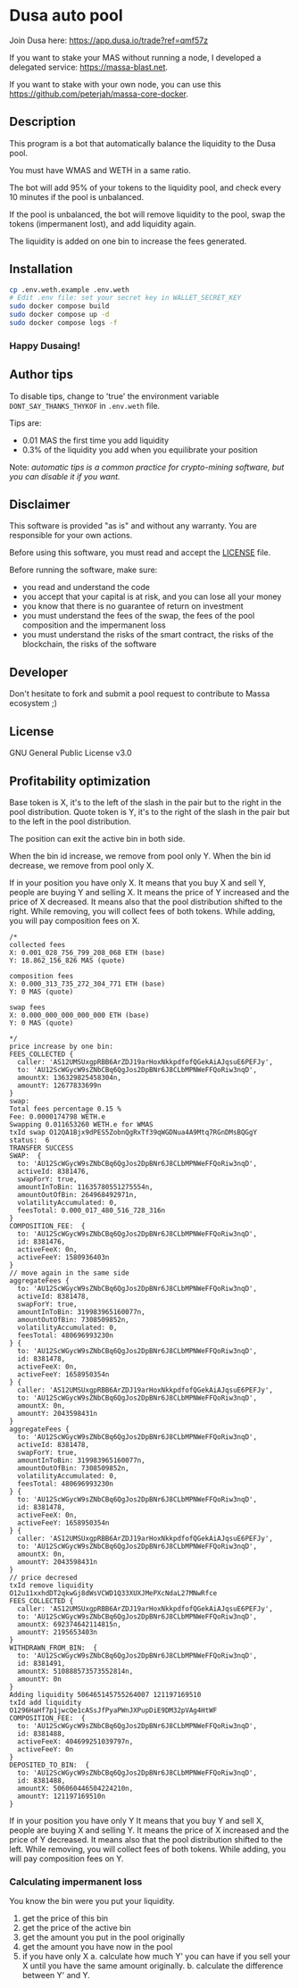 # Dusa auto pool

Join Dusa here: https://app.dusa.io/trade?ref=qmf57z

If you want to stake your MAS without running a node, I developed a delegated service: https://massa-blast.net.

If you want to stake with your own node, you can use this https://github.com/peterjah/massa-core-docker.

## Description

This program is a bot that automatically balance the liquidity to the Dusa pool.

You must have WMAS and WETH in a same ratio.

The bot will add 95% of your tokens to the liquidity pool, and check every 10 minutes if the pool is unbalanced.

If the pool is unbalanced, the bot will remove liquidity to the pool, swap the tokens (impermanent lost),
and add liquidity again.

The liquidity is added on one bin to increase the fees generated.

## Installation

```bash
cp .env.weth.example .env.weth
# Edit .env file: set your secret key in WALLET_SECRET_KEY
sudo docker compose build
sudo docker compose up -d
sudo docker compose logs -f
```

### **Happy Dusaing!**

## Author tips

To disable tips, change to 'true' the environment variable `DONT_SAY_THANKS_THYKOF` in `.env.weth` file.

Tips are:

- 0.01 MAS the first time you add liquidity
- 0.3% of the liquidity you add when you equilibrate your position

Note: *automatic tips is a common practice for crypto-mining software, but you can disable it if you want.*

## Disclaimer

This software is provided "as is" and without any warranty. You are responsible for your own actions.

Before using this software, you must read and accept the [LICENSE](LICENSE) file.

Before running the software, make sure:

- you read and understand the code
- you accept that your capital is at risk, and you can lose all your money
- you know that there is no guarantee of return on investment
- you must understand the fees of the swap, the fees of the pool composition and the impermanent loss
- you must understand the risks of the smart contract, the risks of the blockchain, the risks of the software

## Developer

Don't hesitate to fork and submit a pool request to contribute to Massa ecosystem ;)

## License

GNU General Public License v3.0

## Profitability optimization

Base token is X, it's to the left of the slash in the pair but to the right in the pool distribution.
Quote token is Y, it's to the right of the slash in the pair but to the left in the pool distribution.

The position can exit the active bin in both side.

When the bin id increase, we remove from pool only Y.
When the bin id decrease, we remove from pool only X.

If in your position you have only X.
It means that you buy X and sell Y, people are buying Y and selling X.
It means the price of Y increased and the price of X decreased.
It means also that the pool distribution shifted to the right.
While removing, you will collect fees of both tokens.
While adding, you will pay composition fees on X.

```
/*
collected fees
X: 0.001_028_756_799_208_068 ETH (base)
Y: 18.862_156_826 MAS (quote)

composition fees
X: 0.000_313_735_272_304_771 ETH (base)
Y: 0 MAS (quote)

swap fees
X: 0.000_000_000_000_000 ETH (base)
Y: 0 MAS (quote)

*/
price increase by one bin:
FEES_COLLECTED {
  caller: 'AS12UMSUxgpRBB6ArZDJ19arHoxNkkpdfofQGekAiAJqsuE6PEFJy',
  to: 'AU12ScWGycW9sZNbCBq6QgJos2DpBNr6J8CLbMPNWeFFQoRiw3nqD',
  amountX: 136329825458304n,
  amountY: 12677833699n
}
swap:
Total fees percentage 0.15 %
Fee: 0.0000174798 WETH.e
Swapping 0.011653260 WETH.e for WMAS
txId swap O12QA1Bjx9dPES5ZobnQgRxTf39qWGDNua4A9Mtq7RGnDMsBQGgY
status:  6
TRANSFER SUCCESS
SWAP:  {
  to: 'AU12ScWGycW9sZNbCBq6QgJos2DpBNr6J8CLbMPNWeFFQoRiw3nqD',
  activeId: 8381476,
  swapForY: true,
  amountInToBin: 11635780551275554n,
  amountOutOfBin: 264968492971n,
  volatilityAccumulated: 0,
  feesTotal: 0.000_017_480_516_728_316n
}
COMPOSITION_FEE:  {
  to: 'AU12ScWGycW9sZNbCBq6QgJos2DpBNr6J8CLbMPNWeFFQoRiw3nqD',
  id: 8381476,
  activeFeeX: 0n,
  activeFeeY: 1580936403n
}
// move again in the same side
aggregateFees {
  to: 'AU12ScWGycW9sZNbCBq6QgJos2DpBNr6J8CLbMPNWeFFQoRiw3nqD',
  activeId: 8381478,
  swapForY: true,
  amountInToBin: 319983965160077n,
  amountOutOfBin: 7308509852n,
  volatilityAccumulated: 0,
  feesTotal: 480696993230n
} {
  to: 'AU12ScWGycW9sZNbCBq6QgJos2DpBNr6J8CLbMPNWeFFQoRiw3nqD',
  id: 8381478,
  activeFeeX: 0n,
  activeFeeY: 1658950354n
} {
  caller: 'AS12UMSUxgpRBB6ArZDJ19arHoxNkkpdfofQGekAiAJqsuE6PEFJy',
  to: 'AU12ScWGycW9sZNbCBq6QgJos2DpBNr6J8CLbMPNWeFFQoRiw3nqD',
  amountX: 0n,
  amountY: 2043598431n
}
aggregateFees {
  to: 'AU12ScWGycW9sZNbCBq6QgJos2DpBNr6J8CLbMPNWeFFQoRiw3nqD',
  activeId: 8381478,
  swapForY: true,
  amountInToBin: 319983965160077n,
  amountOutOfBin: 7308509852n,
  volatilityAccumulated: 0,
  feesTotal: 480696993230n
} {
  to: 'AU12ScWGycW9sZNbCBq6QgJos2DpBNr6J8CLbMPNWeFFQoRiw3nqD',
  id: 8381478,
  activeFeeX: 0n,
  activeFeeY: 1658950354n
} {
  caller: 'AS12UMSUxgpRBB6ArZDJ19arHoxNkkpdfofQGekAiAJqsuE6PEFJy',
  to: 'AU12ScWGycW9sZNbCBq6QgJos2DpBNr6J8CLbMPNWeFFQoRiw3nqD',
  amountX: 0n,
  amountY: 2043598431n
}
// price decresed
txId remove liquidity O12u11xxhdDT2qkwGj8dWsVCWD1Q33XUXJMePXcNdaL27MNwRfce
FEES_COLLECTED {
  caller: 'AS12UMSUxgpRBB6ArZDJ19arHoxNkkpdfofQGekAiAJqsuE6PEFJy',
  to: 'AU12ScWGycW9sZNbCBq6QgJos2DpBNr6J8CLbMPNWeFFQoRiw3nqD',
  amountX: 692374642114815n,
  amountY: 2195653403n
}
WITHDRAWN_FROM_BIN:  {
  to: 'AU12ScWGycW9sZNbCBq6QgJos2DpBNr6J8CLbMPNWeFFQoRiw3nqD',
  id: 8381491,
  amountX: 510888573573552814n,
  amountY: 0n
}
Adding liquidity 506465145755264007 121197169510
txId add liquidity O1296HaHf7p1jwcQe1cASsJfPyaPWnJXPupDiE9DM32pVAg4HtWF
COMPOSITION_FEE:  {
  to: 'AU12ScWGycW9sZNbCBq6QgJos2DpBNr6J8CLbMPNWeFFQoRiw3nqD',
  id: 8381488,
  activeFeeX: 404699251039797n,
  activeFeeY: 0n
}
DEPOSITED_TO_BIN:  {
  to: 'AU12ScWGycW9sZNbCBq6QgJos2DpBNr6J8CLbMPNWeFFQoRiw3nqD',
  id: 8381488,
  amountX: 506060446504224210n,
  amountY: 121197169510n
}
```

If in your position you have only Y
It means that you buy Y and sell X, people are buying X and selling Y.
It means the price of X increased and the price of Y decreased.
It means also that the pool distribution shifted to the left.
While removing, you will collect fees of both tokens.
While adding, you will pay composition fees on Y.

### Calculating impermanent loss

You know the bin were you put your liquidity.

1. get the price of this bin
2. get the price of the active bin
3. get the amount you put in the pool originally
4. get the amount you have now in the pool
5. if you have only X
 a. calculate how much Y' you can have if you sell your X until you have the same amount originally.
 b. calculate the difference between Y' and Y.
